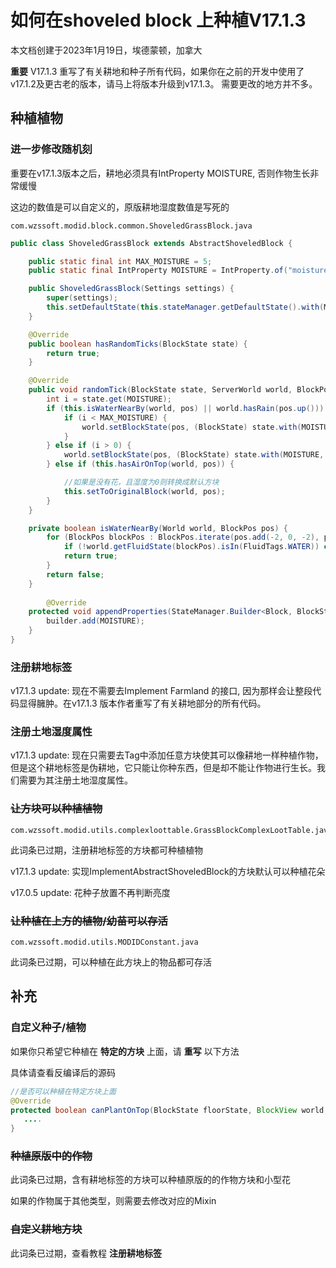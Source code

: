 # 如何在shoveled block 上种植V17.1.3

本文档创建于2023年1月19日，埃德蒙顿，加拿大

**重要** V17.1.3 重写了有关耕地和种子所有代码，如果你在之前的开发中使用了v17.1.2及更古老的版本，请马上将版本升级到v17.1.3。 需要更改的地方并不多。



## 种植植物

### 进一步修改随机刻

重要在v17.1.3版本之后，耕地必须具有IntProperty MOISTURE, 否则作物生长非常缓慢

这边的数值是可以自定义的，原版耕地湿度数值是写死的

```
com.wzssoft.modid.block.common.ShoveledGrassBlock.java
```

```java
public class ShoveledGrassBlock extends AbstractShoveledBlock {

    public static final int MAX_MOISTURE = 5;
    public static final IntProperty MOISTURE = IntProperty.of("moisture", 0, MAX_MOISTURE);

    public ShoveledGrassBlock(Settings settings) {
        super(settings);
        this.setDefaultState(this.stateManager.getDefaultState().with(MOISTURE, 0));
    }

    @Override
    public boolean hasRandomTicks(BlockState state) {
        return true;
    }

    @Override
    public void randomTick(BlockState state, ServerWorld world, BlockPos pos, Random random) {
        int i = state.get(MOISTURE);
        if (this.isWaterNearBy(world, pos) || world.hasRain(pos.up())) {
            if (i < MAX_MOISTURE) {
                world.setBlockState(pos, (BlockState) state.with(MOISTURE, MAX_MOISTURE), Block.NOTIFY_LISTENERS);
            }
        } else if (i > 0) {
            world.setBlockState(pos, (BlockState) state.with(MOISTURE, i - 1), Block.NOTIFY_LISTENERS);
        } else if (this.hasAirOnTop(world, pos)) {

            //如果是没有花，且湿度为0则转换成默认方块
            this.setToOriginalBlock(world, pos);
        }
    }

    private boolean isWaterNearBy(World world, BlockPos pos) {
        for (BlockPos blockPos : BlockPos.iterate(pos.add(-2, 0, -2), pos.add(2, 1, 2))) {
            if (!world.getFluidState(blockPos).isIn(FluidTags.WATER)) continue;
            return true;
        }
        return false;
    }
    
        @Override
    protected void appendProperties(StateManager.Builder<Block, BlockState> builder) {
        builder.add(MOISTURE);
    }
}
```



### 注册耕地标签

v17.1.3 update: 现在不需要去Implement Farmland 的接口, 因为那样会让整段代码显得臃肿。在v17.1.3 版本作者重写了有关耕地部分的所有代码。





### 注册土地湿度属性

v17.1.3 update:  现在只需要去Tag中添加任意方块使其可以像耕地一样种植作物，但是这个耕地标签是伪耕地，它只能让你种东西，但是却不能让作物进行生长。我们需要为其注册土地湿度属性。











### ~~让方块可以种植植物~~

```
com.wzssoft.modid.utils.complexloottable.GrassBlockComplexLootTable.java
```

此词条已过期，注册耕地标签的方块都可种植植物



v17.1.3 update:  实现ImplementAbstractShoveledBlock的方块默认可以种植花朵

v17.0.5 update:  花种子放置不再判断亮度



### ~~让种植在上方的植物/幼苗可以存活~~

```
com.wzssoft.modid.utils.MODIDConstant.java
```

此词条已过期，可以种植在此方块上的物品都可存活



## 补充

### 自定义种子/植物

如果你只希望它种植在 **特定的方块** 上面，请 **重写** 以下方法

具体请查看反编译后的源码

```java
//是否可以种植在特定方块上面
@Override
protected boolean canPlantOnTop(BlockState floorState, BlockView world, BlockPos floorPos) {
   ....
}
```



### ~~种植原版中的作物~~

此词条已过期，含有耕地标签的方块可以种植原版的的作物方块和小型花

如果的作物属于其他类型，则需要去修改对应的Mixin



### ~~自定义耕地方块~~

此词条已过期，查看教程 **注册耕地标签**





